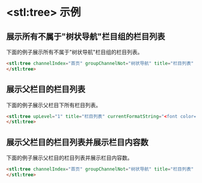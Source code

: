 # &lt;stl:tree&gt; 示例

## 展示所有不属于"树状导航"栏目组的栏目列表

下面的例子展示所有不属于"树状导航"栏目组的栏目列表。

```html
<stl:tree channelIndex="首页" groupChannelNot="树状导航" title="栏目列表" currentFormatString="<font color=red><strong>{0}</strong></font>">
</stl:tree>
```

## 展示父栏目的栏目列表

下面的例子展示父栏目下所有栏目列表。

```html
<stl:tree upLevel="1" title="栏目列表" currentFormatString="<font color=red><strong>{0}</strong></font>">
</stl:tree>
```

## 展示父栏目的栏目列表并展示栏目内容数

下面的例子展示父栏目的栏目列表并展示栏目内容数。

```html
<stl:tree channelIndex="首页" groupChannelNot="树状导航" title="栏目列表" currentFormatString="<font color=red><strong>{0}</strong></font>">
</stl:tree>
```
